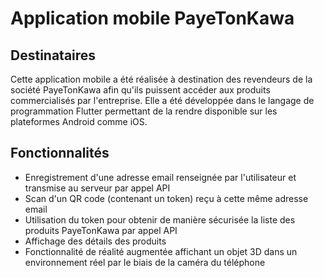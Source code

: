 # Application mobile PayeTonKawa

## Destinataires

Cette application mobile a été réalisée à destination des revendeurs de la société PayeTonKawa afin qu'ils puissent accéder aux produits commercialisés par l'entreprise.
Elle a été développée dans le langage de programmation Flutter permettant de la rendre disponible sur les plateformes Android comme iOS.

## Fonctionnalités

- Enregistrement d'une adresse email renseignée par l'utilisateur et transmise au serveur par appel API
- Scan d'un QR code (contenant un token) reçu à cette même adresse email
- Utilisation du token pour obtenir de manière sécurisée la liste des produits PayeTonKawa par appel API
- Affichage des détails des produits
- Fonctionnalité de réalité augmentée affichant un objet 3D dans un environnement réel par le biais de la caméra du téléphone
